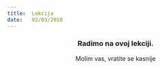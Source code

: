 ```yaml
---
title:  Lekcija
date:   02/03/2018
---
```


### <center>Radimo na ovoj lekciji.</center>
<center>Molim vas, vratite se kasnije</center>